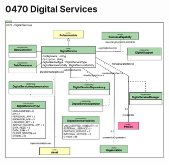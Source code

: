 <!-- SPDX-License-Identifier: CC-BY-4.0 -->
<!-- Copyright Contributors to the Egeria project. -->

# 0470 Digital Services

![UML](0470-Digital-Services.png)